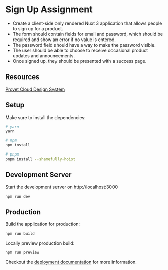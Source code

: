 # Sign Up Assignment

- Create a client-side only rendered Nuxt 3 application that allows people to sign up for a product.
- The form should contain fields for email and password, which should be required and show an error if no value is entered.
- The password field should have a way to make the password visible.
- The user should be able to choose to receive occasional product updates and announcements.
- Once signed up, they should be presented with a success page.

## Resources

[Provet Cloud Design System](https://provetcloud.design/)

## Setup

Make sure to install the dependencies:

```bash
# yarn
yarn

# npm
npm install

# pnpm
pnpm install --shamefully-hoist
```

## Development Server

Start the development server on http://localhost:3000

```bash
npm run dev
```

## Production

Build the application for production:

```bash
npm run build
```

Locally preview production build:

```bash
npm run preview
```

Checkout the [deployment documentation](https://nuxt.com/docs/getting-started/deployment#presets) for more information.
